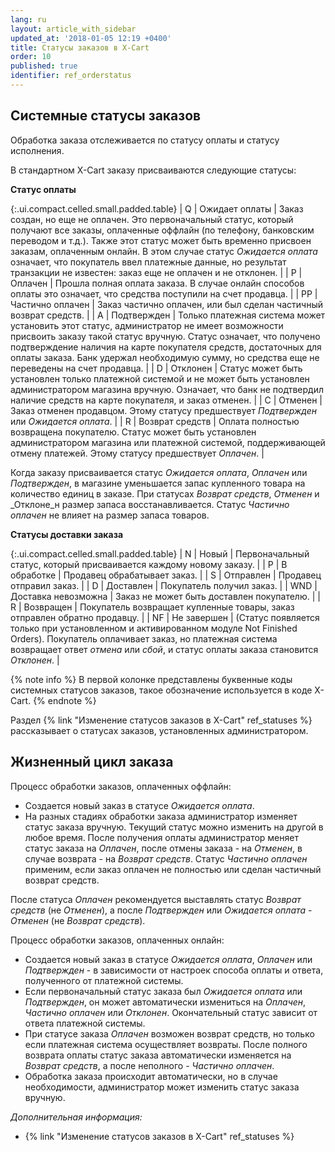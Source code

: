 ```yaml
---
lang: ru
layout: article_with_sidebar
updated_at: '2018-01-05 12:19 +0400'
title: Статусы заказов в X-Cart
order: 10
published: true
identifier: ref_orderstatus
---
```

## Системные статусы заказов

Обработка заказа отслеживается по статусу оплаты и статусу исполнения. 

В стандартном X-Cart заказу присваиваются следующие статусы:

**Статус оплаты**

{:.ui.compact.celled.small.padded.table}
| Q | Ожидает оплаты | Заказ создан, но еще  не оплачен. Это первоначальный статус, который получают все заказы, оплаченные оффлайн (по телефону, банковским переводом и т.д.). Также этот статус может быть временно присвоен заказам, оплаченным онлайн. В этом случае статус _Ожидается оплата_ означает, что покупатель ввел платежные данные, но результат транзакции не известен: заказ еще не оплачен и не отклонен. |
| P | Оплачен | Прошла полная оплата заказа. В случае онлайн способов оплаты это означает, что средства поступили на счет продавца. |
| PP | Частично оплачен | Заказ частично оплачен, или был сделан частичный возврат средств. |
| A | Подтвержден | Только платежная система может установить этот статус, администратор не имеет возможности присвоить заказу такой статус вручную. Статус означает, что получено подтверждение наличия на карте покупателя средств, достаточных для оплаты заказа. Банк удержал необходимую сумму, но средства еще не переведены на счет продавца. |
| D | Отклонен | Статус может быть установлен только платежной системой и не может быть установлен администратором магазина вручную. Означает, что банк не подтвердил наличие средств на карте покупателя, и заказ отменен. |
| C | Отменен | Заказ отменен продавцом. Этому статусу предшествует _Подтвержден_ или _Ожидается оплата_. |
| R | Возврат средств | Оплата полностью возвращена покупателю. Статус может быть установлен администратором магазина или платежной системой, поддерживающей отмену платежей. Этому статусу предшествует _Оплачен_. |

Когда заказу присваивается статус _Ожидается оплата_, _Оплачен_ или _Подтвержден_, в магазине уменьшается запас купленного товара на количество единиц в заказе. При статусах _Возврат средств_, _Отменен_ и _Отклоне_н размер запаса восстанавливается. Статус _Частично оплачен_ не влияет на размер запаса товаров.

**Статусы доставки заказа**

{:.ui.compact.celled.small.padded.table}
| N | Новый | Первоначальный статус, который присваивается каждому новому заказу. |
| P | В обработке | Продавец обрабатывает заказ. |
| S | Отправлен | Продавец отправил заказ. |
| D | Доставлен | Покупатель получил заказ. |
| WND | Доставка невозможна | Заказ не может быть доставлен покупателю. |
| R | Возвращен | Покупатель возвращает купленные товары, заказ отправлен обратно продавцу. |
| NF | Не завершен | (Статус появляется только при установленном и активированном модуле Not Finished Orders). Покупатель оплачивает заказ, но платежная система возвращает ответ _отмена_ или _сбой_, и статус оплаты заказа становится _Отклонен_. |

{% note info %}
В первой колонке представлены буквенные коды системных статусов заказов, такое обозначение используется в коде X-Cart.
{% endnote %}

Раздел {% link "Изменение статусов заказов в X-Cart" ref_statuses %}  рассказывает о статусах заказов, установленных администратором.

## Жизненный цикл заказа

Процесс обработки заказов, оплаченных оффлайн:

*   Создается новый заказ в статусе _Ожидается оплата_.
*   На разных стадиях обработки заказа администратор изменяет статус заказа вручную. Текущий статус можно изменить на другой в любое время. После получения оплаты администратор меняет статус заказа на _Оплачен_, после отмены заказа - на _Отменен_, в случае возврата  - на _Возврат средств_. Статус _Частично оплачен_ применим, если заказ оплачен не полностью или сделан частичный возврат средств.

После статуса _Оплачен_ рекомендуется выставлять статус _Возврат средств_ (не _Отменен_), а после _Подтвержден_ или _Ожидается оплата_ - _Отменен_ (не _Возврат средств_).


Процесс обработки заказов, оплаченных онлайн:

*   Создается новый заказ в статусе _Ожидается оплата_, _Оплачен_ или _Подтвержден_ - в зависимости от настроек способа оплаты и ответа, полученного от платежной системы.
*   Если первоначальный статус заказа был _Ожидается оплата_ или _Подтвержден_, он может автоматически измениться на _Оплачен_, _Частично оплачен_ или _Отклонен_. Окончательный статус зависит от ответа платежной системы.
*   При статусе заказа _Оплачен_ возможен возврат средств, но только если платежная система осуществляет возвраты. После полного возврата оплаты статус заказа автоматически изменяется на _Возврат средств_, а после неполного - _Частично оплачен_.
*   Обработка заказа происходит автоматически, но в случае необходимости, администратор может изменить статус заказа вручную.

_Дополнительная информация:_

*   {% link "Изменение статусов заказов в X-Cart" ref_statuses %}
